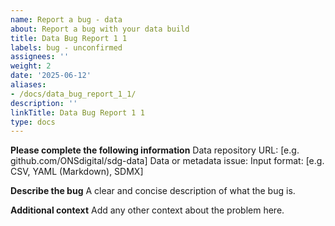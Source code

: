 ```yaml
---
name: Report a bug - data
about: Report a bug with your data build
title: Data Bug Report 1 1
labels: bug - unconfirmed
assignees: ''
weight: 2
date: '2025-06-12'
aliases:
- /docs/data_bug_report_1_1/
description: ''
linkTitle: Data Bug Report 1 1
type: docs
---
```


**Please complete the following information**
Data repository URL: [e.g. github.com/ONSdigital/sdg-data]
Data or metadata issue:
Input format: [e.g. CSV, YAML (Markdown), SDMX]

**Describe the bug**
A clear and concise description of what the bug is.

**Additional context**
Add any other context about the problem here.
